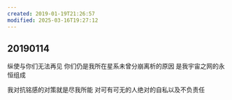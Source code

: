 ```yaml
---
created: 2019-01-19T21:26:57
modified: 2025-03-16T19:27:12
---
```


## 20190114

纵使与你们无法再见 你们仍是我所在星系未曾分崩离析的原因 是我宇宙之网的永恒组成

我对抗铭感的对策就是尽我所能 对可有可无的人绝对的自私以及不负责任

